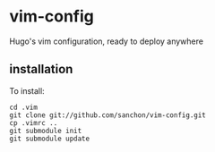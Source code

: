 vim-config
==========

Hugo's vim configuration, ready to deploy anywhere


installation
------------

To install: 

    cd .vim
    git clone git://github.com/sanchon/vim-config.git 
    cp .vimrc ..
    git submodule init
    git submodule update





